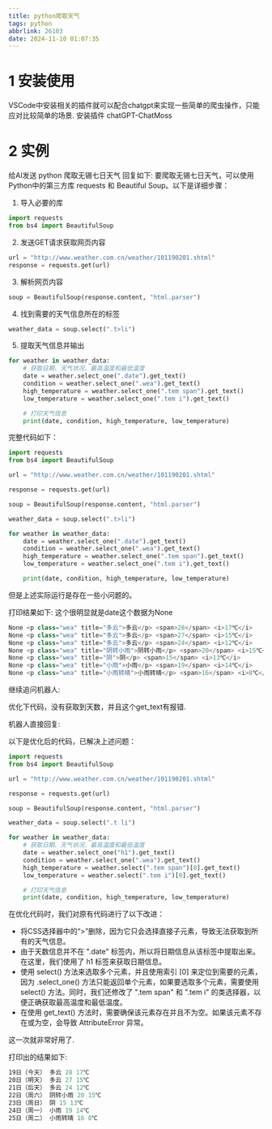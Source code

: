 ```yaml
---
title: python爬取天气
tags: python
abbrlink: 26103
date: 2024-11-10 01:07:35
---
```


# 1 安装使用

VSCode中安装相关的插件就可以配合chatgpt来实现一些简单的爬虫操作，只能应对比较简单的场景.
安装插件
chatGPT-ChatMoss

# 2 实例

给AI发送
python 爬取无锡七日天气
回复如下:
要爬取无锡七日天气，可以使用Python中的第三方库 requests 和 Beautiful Soup。以下是详细步骤：

1. 导入必要的库

```python
import requests
from bs4 import BeautifulSoup
```

2. 发送GET请求获取网页内容

```python
url = "http://www.weather.com.cn/weather/101190201.shtml"
response = requests.get(url)
```

3. 解析网页内容

```python
soup = BeautifulSoup(response.content, "html.parser")
```

4. 找到需要的天气信息所在的标签

```python
weather_data = soup.select(".t>li")
```

5. 提取天气信息并输出

```python
for weather in weather_data:
    # 获取日期、天气状况、最高温度和最低温度
    date = weather.select_one(".date").get_text()
    condition = weather.select_one(".wea").get_text()
    high_temperature = weather.select_one(".tem span").get_text()
    low_temperature = weather.select_one(".tem i").get_text()

    # 打印天气信息
    print(date, condition, high_temperature, low_temperature)
```

完整代码如下：

```python
import requests
from bs4 import BeautifulSoup

url = "http://www.weather.com.cn/weather/101190201.shtml"

response = requests.get(url)

soup = BeautifulSoup(response.content, "html.parser")

weather_data = soup.select(".t>li")

for weather in weather_data:
    date = weather.select_one(".date").get_text()
    condition = weather.select_one(".wea").get_text()
    high_temperature = weather.select_one(".tem span").get_text()
    low_temperature = weather.select_one(".tem i").get_text()

    print(date, condition, high_temperature, low_temperature)
```

但是上述实际运行是存在一些小问题的。

打印结果如下: 这个很明显就是date这个数据为None

```powershell
None <p class="wea" title="多云">多云</p> <span>28</span> <i>17℃</i>
None <p class="wea" title="多云">多云</p> <span>27</span> <i>15℃</i>
None <p class="wea" title="多云">多云</p> <span>24</span> <i>12℃</i>
None <p class="wea" title="阴转小雨">阴转小雨</p> <span>20</span> <i>15℃</i>
None <p class="wea" title="阴">阴</p> <span>15</span> <i>13℃</i>
None <p class="wea" title="小雨">小雨</p> <span>19</span> <i>14℃</i>
None <p class="wea" title="小雨转晴">小雨转晴</p> <span>16</span> <i>8℃</i>
```

继续追问机器人:

优化下代码，没有获取到天数，并且这个get_text有报错.

机器人直接回复:

以下是优化后的代码，已解决上述问题：

```python
import requests
from bs4 import BeautifulSoup

url = "http://www.weather.com.cn/weather/101190201.shtml"

response = requests.get(url)

soup = BeautifulSoup(response.content, "html.parser")

weather_data = soup.select(".t li")

for weather in weather_data:
    # 获取日期、天气状况、最高温度和最低温度
    date = weather.select_one("h1").get_text()
    condition = weather.select_one(".wea").get_text()
    high_temperature = weather.select(".tem span")[0].get_text()
    low_temperature = weather.select(".tem i")[0].get_text()

    # 打印天气信息
    print(date, condition, high_temperature, low_temperature)
```


在优化代码时，我们对原有代码进行了以下改进：

- 将CSS选择器中的“>”删除，因为它只会选择直接子元素，导致无法获取到所有的天气信息。
- 由于天数信息并不在 ".date" 标签内，所以将日期信息从该标签中提取出来。在这里，我们使用了 h1 标签来获取日期信息。
- 使用 select() 方法来选取多个元素，并且使用索引 [0] 来定位到需要的元素，因为 .select_one() 方法只能返回单个元素，如果要选取多个元素，需要使用 select() 方法。同时，我们还修改了 ".tem span" 和 ".tem i" 的类选择器，以便正确获取最高温度和最低温度。
- 在使用 get_text() 方法时，需要确保该元素存在并且不为空。如果该元素不存在或为空，会导致 AttributeError 异常。


这一次就非常好用了.

打印出的结果如下:

```powershell
19日（今天） 多云 28 17℃
20日（明天） 多云 27 15℃
21日（后天） 多云 24 12℃
22日（周六） 阴转小雨 20 15℃
23日（周日） 阴 15 13℃
24日（周一） 小雨 19 14℃
25日（周二） 小雨转晴 16 8℃
```

